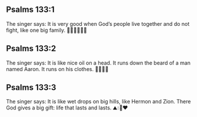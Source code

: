 ## Psalms 133:1
The singer says: It is very good when God’s people live together and do not fight, like one big family. 👨‍👩‍👧‍👦🤝😊
## Psalms 133:2
The singer says: It is like nice oil on a head. It runs down the beard of a man named Aaron. It runs on his clothes. 🫙🧴🧔👕
## Psalms 133:3
The singer says: It is like wet drops on big hills, like Hermon and Zion. There God gives a big gift: life that lasts and lasts. ⛰️💧🎁❤️
